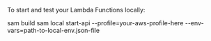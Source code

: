 To start and test your Lambda Functions locally:

sam build
sam local start-api --profile=your-aws-profile-here --env-vars=path-to-local-env.json-file
